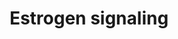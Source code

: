 ---
annotations:
- type: Pathway Ontology
  value: estrogen signaling pathway
authors:
- MaintBot
- Anwesha
- Egonw
- Susan
- Khanspers
- Mkutmon
description: 'Estrogen receptor refers to a group of receptors which are activated
  by the hormone 17&amp;amp;amp;#x3b2;-estradiol (estrogen). Two types of estrogen
  receptor exist: ER which is a member of the nuclear hormone family of intracellular
  receptors and the estrogen G protein coupled receptor GPR30 (GPER), which is a G-protein
  coupled receptor. The main function of the estrogen receptor is as a DNA binding
  transcription factor which regulates gene expression. However the estrogen receptor
  also has additional functions independent of DNA binding.'
last-edited: 2021-05-27
organisms:
- Anopheles gambiae
redirect_from:
- /index.php/Pathway:WP1225
- /instance/WP1225
schema-jsonld:
- '@context': https://schema.org/
  '@id': https://wikipathways.github.io/pathways/WP1225.html
  '@type': Dataset
  creator:
    '@type': Organization
    name: WikiPathways
  description: 'Estrogen receptor refers to a group of receptors which are activated
    by the hormone 17&amp;amp;amp;#x3b2;-estradiol (estrogen). Two types of estrogen
    receptor exist: ER which is a member of the nuclear hormone family of intracellular
    receptors and the estrogen G protein coupled receptor GPR30 (GPER), which is a
    G-protein coupled receptor. The main function of the estrogen receptor is as a
    DNA binding transcription factor which regulates gene expression. However the
    estrogen receptor also has additional functions independent of DNA binding.'
  keywords:
  - AgaP_AGAP006573
  - C-FOS
  - AgaP_AGAP000532
  - JNKs
  - SHC
  - POLR2K
  - AgaP_AGAP005873
  - PKACA
  - AgaP_AGAP012397
  - GPR30
  - AgaP_AGAP008045
  - HDAC2
  - AgaP_AGAP010984
  - PI3K
  - AgaP_AGAP000029
  - AgaP_AGAP010064
  - GNB1
  - AgaP_AGAP004370
  - AgaP_AGAP006510
  - AgaP_AGAP004254
  - AgaP_AGAP009180
  - MEK
  - AgaP_AGAP008522
  - REL2
  - AgaP_AGAP002121
  - ERK
  - AgaP_AGAP010321
  - IKK-alpha
  - AgaP_AGAP012095
  - AgaP_AGAP011678
  - CCND1
  - HDAC8
  - AgaP_AGAP007810
  - AgaP_AGAP008991
  - AgaP_AGAP006386
  - ER
  - AgaP_AGAP009558
  - HDAC3
  - AgaP_AGAP006355
  - AgaP_AGAP007002
  - ELK
  - AgaP_AGAP005382
  - AgaP_AGAP006511
  - Estradiol
  - RAS
  - GNGT1
  - AgaP_AGAP002646
  - AgaP_AGAP010493
  - AgaP_AGAP007892
  - IKK-beta
  - AgaP_AGAP003094
  - AgaP_AGAP009209
  - AgaP_AGAP012169
  - AgaP_AGAP008393
  - CBP
  - AgaP_AGAP002988
  - AgaP_AGAP011768
  - BRCA1
  - AgaP_AGAP003648
  - HDAC7A
  - AgaP_AGAP012148
  - AgaP_AGAP010958
  - IKK-gamma
  - AgaP_AGAP000410
  - SP1
  - N-CoR
  - PKB/Akt
  - Cyclic AMP
  - HDAC5
  - AgaP_AGAP008417
  - AgaP_AGAP003135
  - CREB
  - AgaP_AGAP011110
  - BCL2
  - AgaP_AGAP010559
  - AgaP_AGAP004699
  license: CC0
  name: Estrogen signaling
seo: CreativeWork
title: Estrogen signaling
wpid: WP1225
---